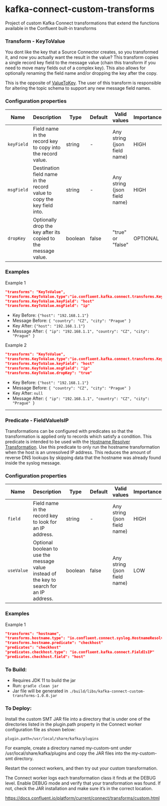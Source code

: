 # kafka-connect-custom-transforms
Project of custom Kafka Connect transformations that extend the functions available in the Confluent built-in transforms

### Transform - KeyToValue

You dont like the key that a Source Connector creates, so you transformed it, and now you actually want the result in the value? This transform copies a single record key field to the message value (chain this transform if you need to move many fields out of a complex key). This also allows for optionally renaming the field name and/or dropping the key after the copy.

This is the opposite of [ValueToKey](https://docs.confluent.io/platform/current/connect/transforms/valuetokey.html).
The user of this transform is responsible for altering the topic schema to support any new message field names.

### Configuration properties

|Name|Description|Type|Default|Valid values|Importance|
|---|---|---|---|---|---|
|`keyField`|Field name in the record key to copy into the record value.|string|-|Any string (json field name)|HIGH
|`msgField`|Destination field name in the record value to copy the key field into.|string|-|Any string (json field name)|HIGH
|`dropKey`|Optionally drop the key after its copied to the message value.|boolean|false|"true" or "false"|OPTIONAL

### Examples

Example 1

```json
"transforms": "KeyToValue",
"transforms.KeyToValue.type":"io.confluent.kafka.connect.transforms.KeyToValue",
"transforms.KeyToValue.keyField": "host"
"transforms.KeyToValue.msgField": "ip"
```

* Key Before: `{"host": "192.168.1.1"}`
* Message Before: `{ "country": "CZ", "city": "Prague" }`
* Key After: `{"host": "192.168.1.1"}`
* Message After: `{ "ip": "192.168.1.1", "country": "CZ", "city": "Prague" }`

Example 2

```json
"transforms": "KeyToValue",
"transforms.KeyToValue.type":"io.confluent.kafka.connect.transforms.KeyToValue",
"transforms.KeyToValue.keyField": "host"
"transforms.KeyToValue.msgField": "ip"
"transforms.KeyToValue.dropKey": "true"
```

* Key Before: `{"host": "192.168.1.1"}`
* Message Before: `{ "country": "CZ", "city": "Prague" }`
* Key After: `null`
* Message After: `{ "ip": "192.168.1.1", "country": "CZ", "city": "Prague" }`

---------

### Predicate - FieldValueIsIP
Transformations can be configured with predicates so that the transformation is applied only to records which satisfy a condition. This predicate is intended to be used with the [Hostname Resolver Transformation](https://docs.confluent.io/kafka-connectors/syslog/current/hostname_resolver_transform.html). Use this predicate to only run the hostname transformation when the host is an unresolved IP address. This reduces the amount of reverse DNS lookups by skipping data that the hostname was already found inside the syslog message.

### Configuration properties

|Name|Description|Type|Default|Valid values|Importance|
|---|---|---|---|---|---|
|`field`|Field name in the record key to look for an IP address.|string|-|Any string (json field name)|HIGH
|`useValue`|Optional boolean to use the message value instead of the key to search for an IP address.|boolean|false|Any string (json field name)|LOW

### Examples

Example 1

```json
"transforms": "hostname",
"transforms.hostname.type": "io.confluent.connect.syslog.HostnameResolverTransformation"
"transforms.hostname.predicate": "checkhost"
"predicates": "checkhost"
"predicates.checkhost.type": "io.confluent.kafka.connect.FieldIsIP"
"predicates.checkhost.field": "host"
```

### To Build:

- Requires JDK 11 to build the jar
- Run: `gradle clean jar`
- Jar file will be generated in `./build/libs/kafka-connect-custom-transforms-1.0.0.jar`

### To Deploy:
Install the custom SMT JAR file into a directory that is under one of the directories listed in the plugin.path property in the Connect worker configuration file as shown below:

`plugin.path=/usr/local/share/kafka/plugins`

For example, create a directory named my-custom-smt under /usr/local/share/kafka/plugins and copy the JAR files into the my-custom-smt directory.

Restart the connect workers, and then try out your custom transformation.

The Connect worker logs each transformation class it finds at the DEBUG level. Enable DEBUG mode and verify that your transformation was found. If not, check the JAR installation and make sure it’s in the correct location.

https://docs.confluent.io/platform/current/connect/transforms/custom.html
